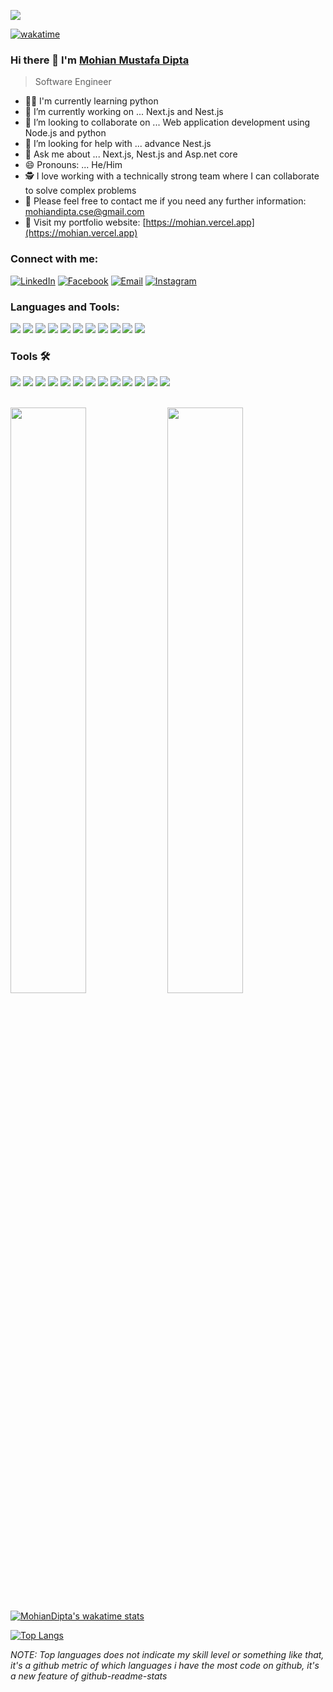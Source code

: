 ![](https://raw.githubusercontent.com/halfrost/halfrost/master/icons/header_.png)

[![wakatime](https://wakatime.com/badge/user/0ee991fb-7142-48fe-88ee-a1d6f57dcbd1.svg)](https://wakatime.com/@0ee991fb-7142-48fe-88ee-a1d6f57dcbd1)
### Hi there 👋 I'm [Mohian Mustafa Dipta](https://www.linkedin.com/mwlite/in/mohian-mustafa-dipta-843567160)

<!-- <img src="https://komarev.com/ghpvc/?username=mohiandipta" alt="mohiandipta" /> -->

> Software Engineer

- 👨‍💻 I'm currently learning python
- 🔭 I’m currently working on ... Next.js and Nest.js
- 👯 I’m looking to collaborate on ... Web application development using Node.js and python
- 🤔 I’m looking for help with ... advance Nest.js
- 💬 Ask me about ... Next.js, Nest.js and Asp.net core
- 😄 Pronouns: ... He/Him
- 🕵 I love working with a technically strong team where I can collaborate to solve complex problems
- 💬 Please feel free to contact me if you need any further information: <a href="mailto:mohiandipta.cse@gmail.com">mohiandipta.cse@gmail.com</a>
- 📌 Visit my portfolio website: [https://mohian.vercel.app](https://mohian.vercel.app)


### Connect with me:

<p align="left">
<a href="https://www.linkedin.com/in/mohian-mustafa-dipta-843567160/"><img alt="LinkedIn" src="https://img.shields.io/badge/mohiandipta-linkedIn-brightgreen?style=flat-square&logo=linkedin"></a>
<a href="https://www.facebook.com/obonil.mohian/"><img alt="Facebook" src="https://img.shields.io/badge/mohiandipta-facebook-blue?style=flat&logo=facebook"></a>
<a href="mailto:mohiandipta.cse@gmail.com"><img alt="Email" src="https://img.shields.io/badge/Email-mohiandipta.cse@gmail.com-blue?style=flat-square&logo=gmail"></a>
<a href="https://www.instagram.com/mohian_dipta/"><img alt="Instagram" src="https://img.shields.io/badge/mohian_dipta-cyan?style=flat&logo=instagram"></a>
</p>


### Languages and Tools:

<a src="https://www.javascript.com/"><img src="https://img.icons8.com/color/48/000000/javascript.png"/></a>
<a src="https://isocpp.org/"><img src="https://img.icons8.com/color/48/000000/c-plus-plus-logo.png"/><a/>
<a src="https://reactjs.org/"><img src="https://img.icons8.com/color/48/000000/react-native.png"/></a>
<a src="https://www.typescriptlang.org/"><img src="https://img.icons8.com/color/48/000000/typescript.png"/></a>
<a src="https://nodejs.org/"><img src="https://img.icons8.com/color/48/000000/nodejs.png"/></a>
<a src="https://www.mongodb.com/"><img src="https://img.icons8.com/color/48/000000/mongodb.png"/></a>
<a src="https://getbootstrap.com/"><img src="https://img.icons8.com/color/48/000000/bootstrap.png"/></a>
<a src="https://www.w3schools.com/css/"><img src="https://img.icons8.com/color/48/000000/css3.png"/></a>
<a src="https://www.w3schools.com/html/"><img src="https://img.icons8.com/color/48/000000/html-5.png"/></a>
<a src="https://www.microsoft.com/en-us/sql-server/sql-server-2019"><img src="https://img.icons8.com/color/48/000000/microsoft-sql-server.png"/></a>
<a src="https://www.javascript.com/"><img src="https://skillicons.dev/icons?i=nextjs&theme=dark"/></a>
  
### Tools 🛠️

<a><img src="https://skillicons.dev/icons?i=docker&theme=dark"/><a/>
<a><img src="https://skillicons.dev/icons?i=nginx&theme=dark"/><a/>
<a><img src="https://skillicons.dev/icons?i=nestjs&theme=dark"/><a/>
<a><img src="https://skillicons.dev/icons?i=azure&theme=dark"/><a/>
<a><img src="https://skillicons.dev/icons?i=jenkins&theme=dark"/><a/>
<a><img src="https://skillicons.dev/icons?i=git&theme=dark"/><a/>
<a><img src="https://skillicons.dev/icons?i=nodejs&theme=dark"/><a/>
<a><img src="https://skillicons.dev/icons?i=vscode&theme=dark"/><a/>
<a><img src="https://skillicons.dev/icons?i=visualstudio&theme=dark"/><a/>
<a><img src="https://skillicons.dev/icons?i=firebase&theme=dark"/><a/>
<a><img src="https://img.icons8.com/color/48/000000/heroku.png"/><a/>
<a><img src="https://skillicons.dev/icons?i=vercel&theme=dark"/><a/>
<a><img src="https://skillicons.dev/icons?i=cassandra&theme=dark"/><a/>
  
<br />
<div class="row">

<img  src="https://denvercoder1-github-readme-stats.vercel.app/api?username=mohiandipta&show_icons=true&count_private=true&locale=en&theme=tokyonight&hide_border=true" width="49%">
<img  src="https://github-readme-streak-stats.herokuapp.com/?user=mohiandipta&count_private=true&theme=radical&hide_border=true" width="49%" >
<br />
  
[![MohianDipta's wakatime stats](https://github-readme-stats.vercel.app/api/wakatime?username=mohiandipta\&theme=radical&layout=compact)](https://mohian.vercel.app)

[![Top Langs](https://github-readme-stats.vercel.app/api/top-langs/?username=mohiandipta&theme=tokyonight&hide_border=true)](https://mohian.vercel.app)


</div>

<div class="row">



</div>



*NOTE: Top languages does not indicate my skill level or something like that, it's a github metric of which languages i have the most code on github, it's a new feature of github-readme-stats*



[website]: https://mohiandipta.github.io
[linkedin]: https://www.linkedin.com/in/mohian-mustafa-dipta-843567160/
[telegram]: https://t.me/mohiandipta
[instagram]: https://www.instagram.com/mohian_dipta/
[facebook]: https://www.facebook.com/Obonil.Mohian/
[apps_keytester]: https://mohian.vercel.app/apps/keytester
